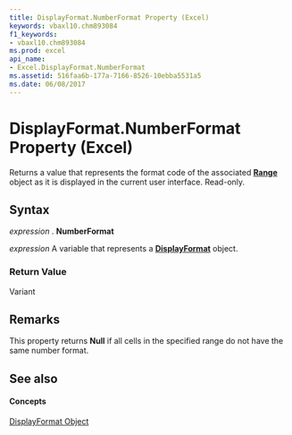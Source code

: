```yaml
---
title: DisplayFormat.NumberFormat Property (Excel)
keywords: vbaxl10.chm893084
f1_keywords:
- vbaxl10.chm893084
ms.prod: excel
api_name:
- Excel.DisplayFormat.NumberFormat
ms.assetid: 516faa6b-177a-7166-8526-10ebba5531a5
ms.date: 06/08/2017
---
```



# DisplayFormat.NumberFormat Property (Excel)

Returns a value that represents the format code of the associated **[Range](range-object-excel.md)** object as it is displayed in the current user interface. Read-only.


## Syntax

 _expression_ . **NumberFormat**

 _expression_ A variable that represents a **[DisplayFormat](displayformat-object-excel.md)** object.


### Return Value

Variant


## Remarks

This property returns **Null** if all cells in the specified range do not have the same number format.


## See also


#### Concepts


[DisplayFormat Object](displayformat-object-excel.md)

